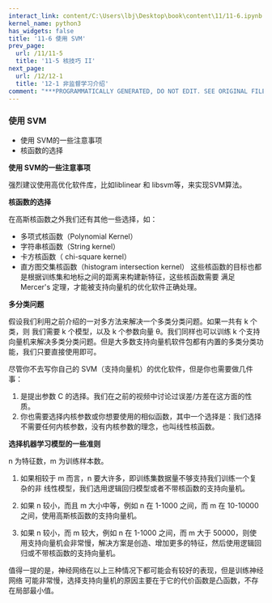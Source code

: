 ```yaml
---
interact_link: content/C:\Users\lbj\Desktop\book\content\11/11-6.ipynb
kernel_name: python3
has_widgets: false
title: '11-6 使用 SVM'
prev_page:
  url: /11/11-5
  title: '11-5 核技巧 II'
next_page:
  url: /12/12-1
  title: '12-1 非监督学习介绍'
comment: "***PROGRAMMATICALLY GENERATED, DO NOT EDIT. SEE ORIGINAL FILES IN /content***"
---
```


### 使用 SVM

+ 使用 SVM的一些注意事项
+ 核函数的选择

**使用 SVM的一些注意事项** 

强烈建议使用高优化软件库，比如liblinear 和 libsvm等，来实现SVM算法。

**核函数的选择**  

在高斯核函数之外我们还有其他一些选择，如： 
+ 多项式核函数（Polynomial Kernel） 
+ 字符串核函数（String kernel） 
+ 卡方核函数（ chi-square kernel） 
+ 直方图交集核函数（histogram intersection kernel） 
这些核函数的目标也都是根据训练集和地标之间的距离来构建新特征，这些核函数需要
满足 Mercer's 定理，才能被支持向量机的优化软件正确处理。 


**多分类问题**   

假设我们利用之前介绍的一对多方法来解决一个多类分类问题。如果一共有 k 个类，则
我们需要 k 个模型，以及 k 个参数向量 θ。我们同样也可以训练 k 个支持向量机来解决多类分类问题。但是大多数支持向量机软件包都有内置的多类分类功能，我们只要直接使用即可。
 
 尽管你不去写你自己的 SVM（支持向量机）的优化软件，但是你也需要做几件事： 
1. 是提出参数 C 的选择。我们在之前的视频中讨论过误差/方差在这方面的性质。 
2. 你也需要选择内核参数或你想要使用的相似函数，其中一个选择是：我们选择不需要任何内核参数，没有内核参数的理念，也叫线性核函数。


**选择机器学习模型的一些准则** 

n 为特征数，m 为训练样本数。 
1. 如果相较于 m 而言，n 要大许多，即训练集数据量不够支持我们训练一个复杂的非
线性模型，我们选用逻辑回归模型或者不带核函数的支持向量机。 

2. 如果 n 较小，而且 m 大小中等，例如 n 在 1-1000 之间，而 m 在 10-10000 之间，使用高斯核函数的支持向量机。 

3. 如果 n 较小，而 m 较大，例如 n 在 1-1000 之间，而 m 大于 50000，则使用支持向量机会非常慢，解决方案是创造、增加更多的特征，然后使用逻辑回归或不带核函数的支持向量机。 

值得一提的是，神经网络在以上三种情况下都可能会有较好的表现，但是训练神经网络
可能非常慢，选择支持向量机的原因主要在于它的代价函数是凸函数，不存在局部最小值。
